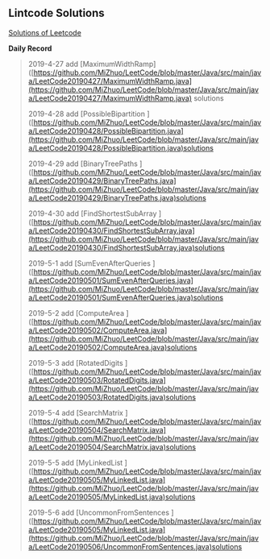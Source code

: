 ## **Lintcode Solutions**

[Solutions of Leetcode](https://leetcode-cn.com/problems/rotate-image/ "Solutions of Leetcode")

**Daily Record**

> 2019-4-27 add [MaximumWidthRamp]([https://github.com/MiZhuo/LeetCode/blob/master/Java/src/main/java/LeetCode20190427/MaximumWidthRamp.java](https://github.com/MiZhuo/LeetCode/blob/master/Java/src/main/java/LeetCode20190427/MaximumWidthRamp.java) solutions
> 
> 2019-4-28 add [PossibleBipartition ]([https://github.com/MiZhuo/LeetCode/blob/master/Java/src/main/java/LeetCode20190428/PossibleBipartition.java](https://github.com/MiZhuo/LeetCode/blob/master/Java/src/main/java/LeetCode20190428/PossibleBipartition.java)solutions
> 
> 2019-4-29 add [BinaryTreePaths ]([https://github.com/MiZhuo/LeetCode/blob/master/Java/src/main/java/LeetCode20190429/BinaryTreePaths.java](https://github.com/MiZhuo/LeetCode/blob/master/Java/src/main/java/LeetCode20190429/BinaryTreePaths.java)solutions
> 
> 2019-4-30 add [FindShortestSubArray ]([https://github.com/MiZhuo/LeetCode/blob/master/Java/src/main/java/LeetCode20190430/FindShortestSubArray.java](https://github.com/MiZhuo/LeetCode/blob/master/Java/src/main/java/LeetCode20190430/FindShortestSubArray.java)solutions
> 
> 2019-5-1 add [SumEvenAfterQueries ]([https://github.com/MiZhuo/LeetCode/blob/master/Java/src/main/java/LeetCode20190501/SumEvenAfterQueries.java](https://github.com/MiZhuo/LeetCode/blob/master/Java/src/main/java/LeetCode20190501/SumEvenAfterQueries.java)solutions
> 
> 2019-5-2 add [ComputeArea ]([https://github.com/MiZhuo/LeetCode/blob/master/Java/src/main/java/LeetCode20190502/ComputeArea.java](https://github.com/MiZhuo/LeetCode/blob/master/Java/src/main/java/LeetCode20190502/ComputeArea.java)solutions
> 
> 2019-5-3 add [RotatedDigits ]([https://github.com/MiZhuo/LeetCode/blob/master/Java/src/main/java/LeetCode20190503/RotatedDigits.java](https://github.com/MiZhuo/LeetCode/blob/master/Java/src/main/java/LeetCode20190503/RotatedDigits.java)solutions
> 
> 2019-5-4 add [SearchMatrix ]([https://github.com/MiZhuo/LeetCode/blob/master/Java/src/main/java/LeetCode20190504/SearchMatrix.java](https://github.com/MiZhuo/LeetCode/blob/master/Java/src/main/java/LeetCode20190504/SearchMatrix.java)solutions
> 
> 2019-5-5 add [MyLinkedList ]([https://github.com/MiZhuo/LeetCode/blob/master/Java/src/main/java/LeetCode20190505/MyLinkedList.java](https://github.com/MiZhuo/LeetCode/blob/master/Java/src/main/java/LeetCode20190505/MyLinkedList.java)solutions
> 
> 2019-5-6 add [UncommonFromSentences ]([https://github.com/MiZhuo/LeetCode/blob/master/Java/src/main/java/LeetCode20190505/MyLinkedList.java](https://github.com/MiZhuo/LeetCode/blob/master/Java/src/main/java/LeetCode20190506/UncommonFromSentences.java)solutions